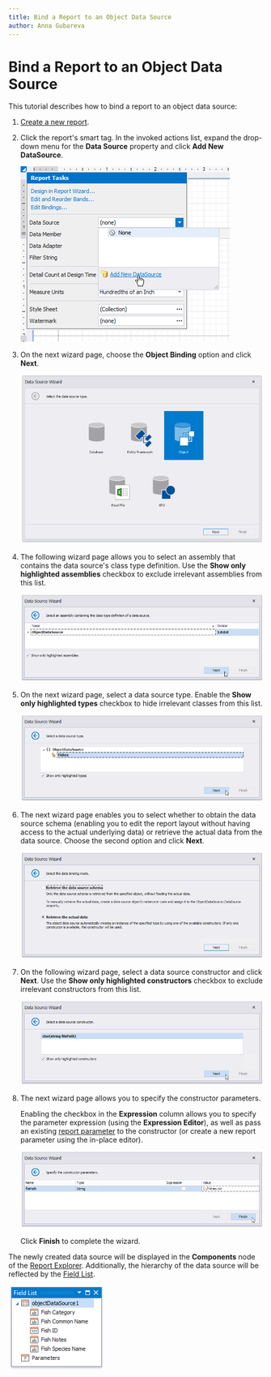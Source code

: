```yaml
---
title: Bind a Report to an Object Data Source
author: Anna Gubareva
---
```

# Bind a Report to an Object Data Source

This tutorial describes how to bind a report to an object data source:

1. [Create a new report](../add-new-reports.md).
2. Click the report's smart tag. In the invoked actions list, expand the drop-down menu for the **Data Source** property and click **Add New DataSource**.
	
	![](../../../../images/eurd-win-report-smart-tag-add-new-data-source.png)

3. On the next wizard page, choose the **Object Binding** option and click **Next**.
	
	![](../../../../images/eurd-win-data-source-wizard-select-object-binding.png)

4. The following wizard page allows you to select an assembly that contains the data source's class type definition. Use the **Show only highlighted assemblies** checkbox to exclude irrelevant assemblies from this list.
	
	![](../../../../images/eurd-win-data-source-wizard-object-select-assembly.png)

5. On the next wizard page, select a data source type. Enable the **Show only highlighted types** checkbox to hide irrelevant classes from this list.
	
	![](../../../../images/eurd-win-data-source-wizard-object-select-type.png)

6. The next wizard page enables you to select whether to obtain the data source schema (enabling you to edit the report layout without having access to the actual underlying data) or retrieve the actual data from the data source. Choose the second option and click **Next**.
	
	![](../../../../images/eurd-win-data-source-wizard-object-select-binding-mode.png)

7. On the following wizard page, select a data source constructor and click **Next**. Use the **Show only highlighted constructors** checkbox to exclude irrelevant constructors from this list.
	
	![](../../../../images/eurd-win-data-source-wizard-object-select-constructor.png)

8. The next wizard page allows you to specify the constructor parameters.
	
	Enabling the checkbox in the **Expression** column allows you to specify the parameter expression (using the **Expression Editor**), as well as pass an existing [report parameter](../shape-report-data/use-report-parameters.md) to the constructor (or create a new report parameter using the in-place editor).
	
	![](../../../../images/eurd-win-data-source-wizard-object-constructor-parameters.png)

    Click **Finish** to complete the wizard.

The newly created data source will be displayed in the **Components** node of the [Report Explorer](../report-designer-tools/ui-panels/report-explorer.md). Additionally, the hierarchy of the data source will be reflected by the [Field List](../report-designer-tools/ui-panels/field-list.md).

![](../../../../images/eurd-win-data-source-wizard-object-result.png)

